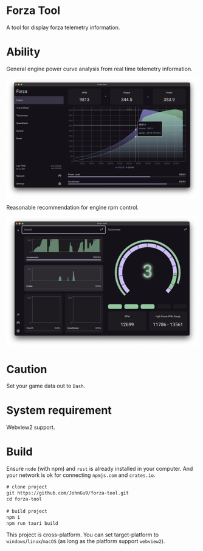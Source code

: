 # Forza Tool

A tool for display forza telemetry information.

# Ability

General engine power curve analysis from real time telemetry information.

<img src="./doc/0.png">

Reasonable recommendation for engine rpm control.

<img src="./doc/1.png">

# Caution

Set your game data out to `Dash`.

# System requirement

Webview2 support.

# Build

Ensure `node` (with npm) and `rust` is already installed in your computer. And your network is ok for connecting `npmjs.com` and `crates.io`.

```console
# clone project
git https://github.com/JohnGu9/forza-tool.git
cd forza-tool

# build project
npm i
npm run tauri build
```

This project is cross-platform. You can set target-platform to `windows`/`linux`/`macOS` (as long as the platform support `webview2`).
